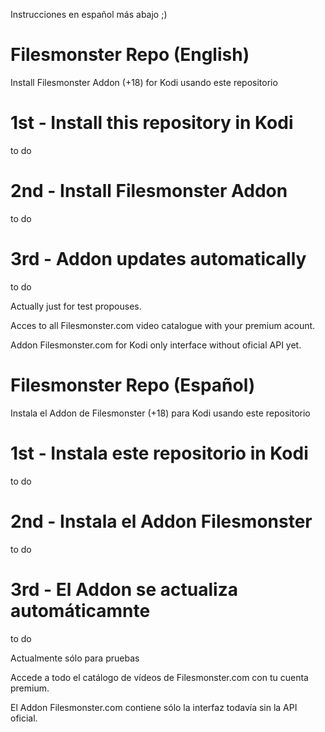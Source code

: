 Instrucciones en español más abajo ;)

# Filesmonster Repo (English)

Install Filesmonster Addon (+18) for Kodi usando este repositorio


# 1st - Install this repository in Kodi
to do

# 2nd - Install Filesmonster Addon
to do

# 3rd - Addon updates automatically
to do


Actually just for test propouses.

Acces to all Filesmonster.com video catalogue with your premium acount.

Addon Filesmonster.com for Kodi only interface without oficial API yet.




# Filesmonster Repo (Español)

Instala el Addon de Filesmonster (+18) para Kodi usando este repositorio

# 1st - Instala este repositorio in Kodi
to do

# 2nd - Instala el Addon Filesmonster
to do

# 3rd - El Addon se actualiza automáticamnte
to do


Actualmente sólo para pruebas

Accede a todo el catálogo de vídeos de Filesmonster.com con tu cuenta premium.

El Addon Filesmonster.com contiene sólo la interfaz todavía sin la API oficial.
